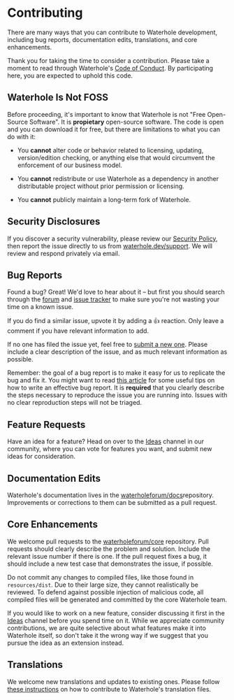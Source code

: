 # Contributing
There are many ways that you can contribute to Waterhole development, including bug reports, documentation edits, translations, and core enhancements.

Thank you for taking the time to consider a contribution. Please take a moment to read through Waterhole's [Code of Conduct](). By participating here, you are expected to uphold this code.

## Waterhole Is Not FOSS
Before proceeding, it's important to know that Waterhole is not "Free Open-Source Software". It is **propietary** open-source software. The code is open and you can download it for free, but there are limitations to what you can do with it:

- You **cannot** alter code or behavior related to licensing, updating, version/edition checking, or anything else that would circumvent the enforcement of our business model.

- You **cannot** redistribute or use Waterhole as a dependency in another distributable project without prior permission or licensing.

- You **cannot** publicly maintain a long-term fork of Waterhole.

## Security Disclosures
If you discover a security vulnerability, please review our [Security Policy](https://github.com/waterholeforum/core/security/policy), then report the issue directly to us from [waterhole.dev/support](https://waterhole.dev/support). We will review and respond privately via email.

## Bug Reports
Found a bug? Great! We'd love to hear about it – but first you should search through the [forum](https://waterhole.dev/community) and [issue tracker](https://github.com/waterholeforum/core/issues) to make sure you're not wasting your time on a known issue.

If you do find a similar issue, upvote it by adding a 👍  reaction. Only leave a comment if you have relevant information to add.

If no one has filed the issue yet, feel free to [submit a new one](https://github.com/waterholeforum/core/issues/new). Please include a clear description of the issue, and as much relevant information as possible.

Remember: the goal of a bug report is to make it easy for us to replicate the bug and fix it. You might want to read [this article](https://www.chiark.greenend.org.uk/~sgtatham/bugs.html) for some useful tips on how to write an effective bug report. It is **required** that you clearly describe the steps necessary to reproduce the issue you are running into. Issues with no clear reproduction steps will not be triaged.

## Feature Requests
Have an idea for a feature? Head on over to the [Ideas](https://waterhole.dev/community/channel/ideas) channel in our community, where you can vote for features you want, and submit new ideas for consideration.

## Documentation Edits
Waterhole's documentation lives in the [waterholeforum/docs](https://github.com/waterholeforum/docs)repository. Improvements or corrections to them can be submitted as a pull request.

## Core Enhancements
We welcome pull requests to the [waterholeforum/core](https://github.com/waterholeforum/core) repository. Pull requests should clearly describe the problem and solution. Include the relevant issue number if there is one. If the pull request fixes a bug, it should include a new test case that demonstrates the issue, if possible.

Do not commit any changes to compiled files, like those found in `resources/dist`. Due to their large size, they cannot realistically be reviewed. To defend against possible injection of malicious code, all compiled files will be generated and committed by the core Waterhole team.

If you would like to work on a new feature, consider discussing it first in the [Ideas](https://waterhole.dev/community/channel/ideas) channel before you spend time on it. While we appreciate community contributions, we are quite selective about what features make it into Waterhole itself, so don't take it the wrong way if we suggest that you pursue the idea as an extension instead.

## Translations
We welcome new translations and updates to existing ones. Please follow [these instructions](Localization) on how to contribute to Waterhole's translation files.
